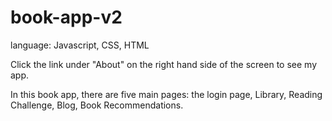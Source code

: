 # book-app-v2

language: Javascript, CSS, HTML

Click the link under "About" on the right hand side of the screen to see my app.

In this book app, there are five main pages: the login page, Library, Reading Challenge, Blog, Book Recommendations.

